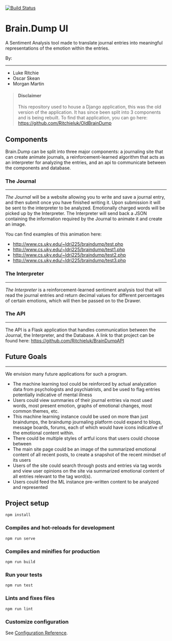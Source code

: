 [![Build Status](https://dev.azure.com/ldri225/ldri225/_apis/build/status/Ritchieluk.Brain.Dump%20(1)?branchName=master)](https://dev.azure.com/ldri225/ldri225/_build/latest?definitionId=2&branchName=master)

# Brain.Dump UI
A Sentiment Analysis tool made to translate journal entries into meaningful representations of the emotion within the entries.

By:
___
- Luke Ritchie
- Oscar Skean
- Morgan Martin

>#### Disclaimer
>
>This repository used to house a Django application, this was the old version of the application. It has since been split into 3 components and is being rebuilt. To find that application, you can go here: https://github.com/Ritchieluk/OldBrainDump

## Components

Brain.Dump can be split into three major components: a journaling site that can create animate journals, 
a reinforcement-learned algorithm that acts as an interpreter for analyzing the entries, and an api to communicate between the components and database.

### The Journal
___
*The Journal* will be a website allowing you to write and save a journal entry, and then submit once you have
finished writing it. Upon submission it will be sent to the interpreter to be analyzed.
Emotionally charged words will be picked up by the Interpreter. The Interpreter will send back a JSON containing the information required by the Journal to animate it and create an image.

You can find examples of this animation here:
- http://www.cs.uky.edu/~ldri225/braindump/test.php
- http://www.cs.uky.edu/~ldri225/braindump/test1.php
- http://www.cs.uky.edu/~ldri225/braindump/test2.php
- http://www.cs.uky.edu/~ldri225/braindump/test3.php


### The Interpreter
___
*The Interpreter* is a reinforcement-learned sentiment analysis tool that will
read the journal entries and return decimal values for different percentages of 
certain emotions, which will then be passed on to the Drawer.

### The API
___
The API is a Flask application that handles communication between the Journal, the Interpreter, and the Database. A link to that project can be found here: https://github.com/Ritchieluk/BrainDumpAPI


## Future Goals
___
We envision many future applications for such a program.

- The machine learning tool could be reinforced by actual analyzation data from psychologists and psychiatrists, and be used to flag entries potentially indicative of mental illness
- Users could view summaries of their journal entries via most used words, most present emotion, graphs of emotional changes, most common themes, etc.
- This machine learning instance could be used on more than just braindumps, the braindump journaling platform could expand to blogs, message boards, forums, each of which would have icons indicative of the emotional content within. 
- There could be multiple styles of artful icons that users could choose between
- The main site page could be an image of the summarized emotional content of all recent posts, to create a snapshot of the recent mindset of its users
- Users of the site could search through posts and entries via tag words and view user opinions on the site via summarized emotional content of all entries relevant to the tag word(s).
- Users could feed the ML instance pre-written content to be analyzed and represented


## Project setup
```
npm install
```

### Compiles and hot-reloads for development
```
npm run serve
```

### Compiles and minifies for production
```
npm run build
```

### Run your tests
```
npm run test
```

### Lints and fixes files
```
npm run lint
```

### Customize configuration
See [Configuration Reference](https://cli.vuejs.org/config/).
